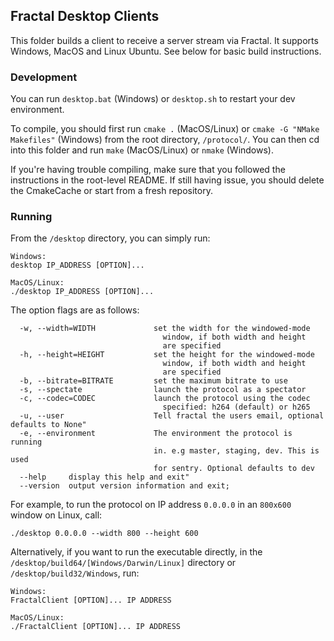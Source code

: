 ## Fractal Desktop Clients

This folder builds a client to receive a server stream via Fractal. It supports Windows, MacOS and Linux Ubuntu. See below for basic build instructions.

### Development

You can run `desktop.bat` (Windows) or `desktop.sh` to restart your dev environment.

To compile, you should first run `cmake .` (MacOS/Linux) or `cmake -G "NMake Makefiles"` (Windows) from the root directory, `/protocol/`. You can then cd into this folder and run `make` (MacOS/Linux) or `nmake` (Windows).

If you're having trouble compiling, make sure that you followed the instructions in the root-level README. If still having issue, you should delete the CmakeCache or start from a fresh repository.

### Running

From the `/desktop` directory, you can simply run:

```
Windows:
desktop IP_ADDRESS [OPTION]...

MacOS/Linux:
./desktop IP_ADDRESS [OPTION]...
```
The option flags are as follows:
```
  -w, --width=WIDTH             set the width for the windowed-mode
                                  window, if both width and height
                                  are specified
  -h, --height=HEIGHT           set the height for the windowed-mode
                                  window, if both width and height
                                  are specified
  -b, --bitrate=BITRATE         set the maximum bitrate to use
  -s, --spectate                launch the protocol as a spectator
  -c, --codec=CODEC             launch the protocol using the codec
                                  specified: h264 (default) or h265
  -u, --user                    Tell fractal the users email, optional defaults to None"
  -e, --environment             The environment the protocol is running
                                in. e.g master, staging, dev. This is used
                                for sentry. Optional defaults to dev
  --help     display this help and exit"
  --version  output version information and exit;
```
For example, to run the protocol on IP address `0.0.0.0` in an `800x600` window on Linux, call:
```
./desktop 0.0.0.0 --width 800 --height 600
```

Alternatively, if you want to run the executable directly, in the `/desktop/build64/[Windows/Darwin/Linux]` directory or `/desktop/build32/Windows`, run:

```
Windows:
FractalClient [OPTION]... IP ADDRESS

MacOS/Linux:
./FractalClient [OPTION]... IP ADDRESS
```
